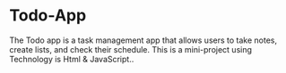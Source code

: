 # Todo-App
The Todo app is a task management app that allows users to take notes,
create lists, and check their schedule.
This is a mini-project using 
Technology is Html & JavaScript..